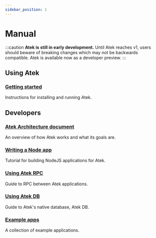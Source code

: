 ```yaml
---
sidebar_position: 1
---
```


# Manual

:::caution
  **Atek is still in early development.**
  Until Atek reaches v1, users should beware of breaking changes which may not be backwards compatible.
  Atek is available now as a developer preview.
:::

## Using Atek

### [Getting started](./getting-started)

Instructions for installing and running Atek.

## Developers

### [Atek Architecture document](./dev/architecture)

An overview of how Atek works and what its goals are.

### [Writing a Node app](./node/writing-a-node-app)

Tutorial for building NodeJS applications for Atek.

### [Using Atek RPC](./rpc/intro)

Guide to RPC between Atek applications.

### [Using Atek DB](./adb/intro)

Guide to Atek's native database, Atek DB.

### [Example apps](./example-apps)

A collection of example applications.

